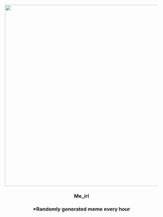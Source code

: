 <p align="center">
        <img src="https://i.redd.it/hwqxpp6xfzu81.jpg" width="600" height="600">
        </p>
        <h3 align="center">Me_irl</h3>
        <h3 align="center">*Randomly generated meme every hour</h3>
    